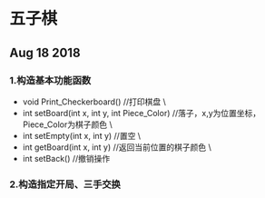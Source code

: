 # 五子棋

## Aug 18 2018

### 1.构造基本功能函数
   - void Print_Checkerboard() //打印棋盘 \
   - int setBoard(int x, int y, int Piece_Color) //落子，x,y为位置坐标，Piece_Color为棋子颜色 \
   - int setEmpty(int x, int y) //置空 \
   - int getBoard(int x, int y) //返回当前位置的棋子颜色 \
   - int setBack() //撤销操作
### 2.构造指定开局、三手交换
